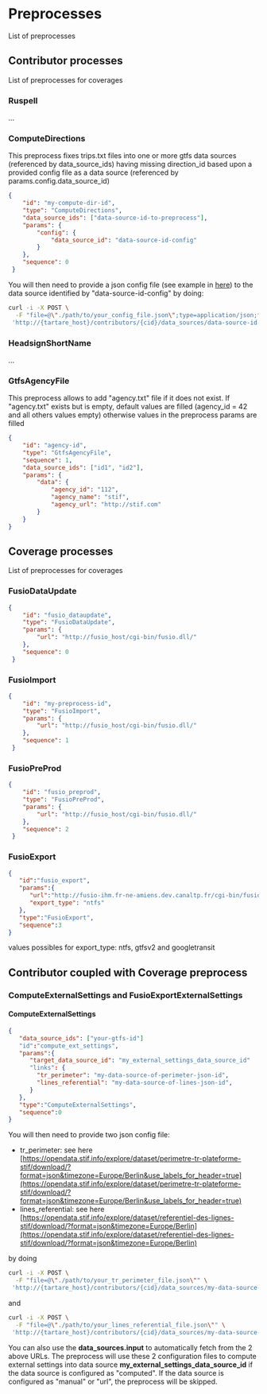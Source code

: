 # Preprocesses
List of preprocesses
## Contributor processes
List of preprocesses for coverages
### Ruspell
...
### ComputeDirections
This preprocess fixes trips.txt files into one or more gtfs data sources (referenced by data_source_ids) having missing direction_id based upon a provided config file as a data source (referenced by params.config.data_source_id)
```json
{
    "id": "my-compute-dir-id",
    "type": "ComputeDirections",
    "data_source_ids": ["data-source-id-to-preprocess"],
    "params": {
        "config": {
            "data_source_id": "data-source-id-config"
        }
    },
    "sequence": 0
 }
```
You will then need to provide a json config file (see example in [here](https://github.com/CanalTP/tartare/blob/master/tests/fixtures/compute_directions/config.json)) to the data source identified by "data-source-id-config" by doing:
```bash
curl -i -X POST \
  -F "file=@\"./path/to/your_config_file.json\";type=application/json;filename=\"your_config_file.json\"" \
 'http://{tartare_host}/contributors/{cid}/data_sources/data-source-id-config/data_sets'
```
### HeadsignShortName
...

### GtfsAgencyFile
This preprocess allows to add "agency.txt" file if it does not exist.
If "agency.txt" exists but is empty, default values are filled (agency_id = 42 and all others values empty) 
otherwise values in the preprocess params are filled

```json
{
    "id": "agency-id",
    "type": "GtfsAgencyFile",
    "sequence": 1,
    "data_source_ids": ["id1", "id2"],
    "params": {
        "data": {
            "agency_id": "112",
            "agency_name": "stif",
            "agency_url": "http://stif.com"
        }
    }
}
```

## Coverage processes
List of preprocesses for coverages
### FusioDataUpdate
```json
{
    "id": "fusio_dataupdate",
    "type": "FusioDataUpdate",
    "params": {
        "url": "http://fusio_host/cgi-bin/fusio.dll/"
    },
    "sequence": 0
 }
```
### FusioImport
```json
{
    "id": "my-preprocess-id",
    "type": "FusioImport",
    "params": {
        "url": "http://fusio_host/cgi-bin/fusio.dll/"
    },
    "sequence": 1
 }
```

### FusioPreProd
```json
{
    "id": "fusio_preprod",
    "type": "FusioPreProd",
    "params": {
        "url": "http://fusio_host/cgi-bin/fusio.dll/"
    },
    "sequence": 2
 }
```

### FusioExport
```json
{
   "id":"fusio_export",
   "params":{
      "url":"http://fusio-ihm.fr-ne-amiens.dev.canaltp.fr/cgi-bin/fusio.dll",
      "export_type": "ntfs"
   },
   "type":"FusioExport",
   "sequence":3
}
```
values possibles for export_type: ntfs, gtfsv2 and googletransit

## Contributor coupled with Coverage preprocess

### ComputeExternalSettings and FusioExportExternalSettings

#### ComputeExternalSettings
```json
{
   "data_source_ids": ["your-gtfs-id"]
   "id":"compute_ext_settings",
   "params":{
      "target_data_source_id": "my_external_settings_data_source_id"
      "links": {
        "tr_perimeter": "my-data-source-of-perimeter-json-id",
        "lines_referential": "my-data-source-of-lines-json-id",
      }
   },
   "type":"ComputeExternalSettings",
   "sequence":0
}
```
You will then need to provide two json config file:
- tr_perimeter: see here [https://opendata.stif.info/explore/dataset/perimetre-tr-plateforme-stif/download/?format=json&timezone=Europe/Berlin&use_labels_for_header=true](https://opendata.stif.info/explore/dataset/perimetre-tr-plateforme-stif/download/?format=json&timezone=Europe/Berlin&use_labels_for_header=true)
- lines_referential: see here [https://opendata.stif.info/explore/dataset/referentiel-des-lignes-stif/download/?format=json&timezone=Europe/Berlin](https://opendata.stif.info/explore/dataset/referentiel-des-lignes-stif/download/?format=json&timezone=Europe/Berlin)

by doing

```bash
curl -i -X POST \
  -F "file=@\"./path/to/your_tr_perimeter_file.json\"" \
 'http://{tartare_host}/contributors/{cid}/data_sources/my-data-source-of-perimeter-json-id/data_sets'
```

and 

```bash
curl -i -X POST \
  -F "file=@\"./path/to/your_lines_referential_file.json\"" \
 'http://{tartare_host}/contributors/{cid}/data_sources/my-data-source-of-lines-json-id/data_sets'
```

You can also use the __data_sources.input__ to automatically fetch from the 2 above URLs.
The preprocess will use these 2 configuration files to compute external settings into data source __my_external_settings_data_source_id__ if the data source is configured as "computed".
If the data source is configured as "manual" or "url", the preprocess will be skipped. 